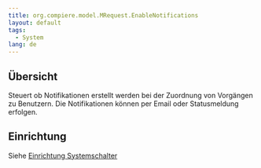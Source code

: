 ```yaml
---
title: org.compiere.model.MRequest.EnableNotifications
layout: default
tags:
  - System
lang: de
---
```


## Übersicht

Steuert ob Notifikationen erstellt werden bei der Zuordnung von Vorgängen zu Benutzern.
Die Notifikationen können per Email oder Statusmeldung erfolgen.


## Einrichtung

Siehe [Einrichtung Systemschalter](Systemschalter)
